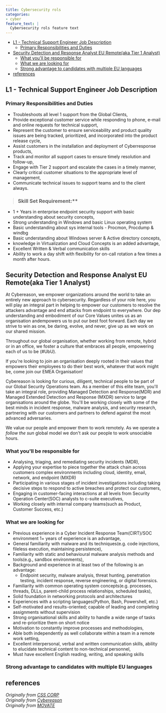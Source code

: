 ```yaml
---
title: Cybersecurity rols
categories:
- cyber
feature_text: |
  Cybersecurity rols feature text
---
```


- [L1 - Technical Support Engineer Job Description](#l1---technical-support-engineer-job-description)
  - [Primary Responsibilities and Duties](#primary-responsibilities-and-duties)
- [Security Detection and Response Analyst EU Remote(aka Tier 1 Analyst)](#security-detection-and-response-analyst-eu-remoteaka-tier-1-analyst)
  - [What you'll be responsible for](#what-youll-be-responsible-for)
  - [What we are looking for](#what-we-are-looking-for)
  - [Strong advantage to candidates with multiple EU languages](#strong-advantage-to-candidates-with-multiple-eu-languages)
- [references](#references)


## L1 - Technical Support Engineer Job Description

### Primary Responsibilities and Duties

- Troubleshoots all level 1 support from the Global Clients,
- Provide exceptional customer service while responding to phone, e-mail and online requests for technical support,
- Represent the customer to ensure serviceability and product quality issues are being tracked, prioritized, and incorporated into the product release cycle,
- Assist customers in the installation and deployment of Cyberresponse products,
- Track and monitor all support cases to ensure timely resolution and follow-up,
- Engage with Tier 2 support and escalate the cases in a timely manner,
- Clearly critical customer situations to the appropriate level of management,
- Communicate technical issues to support teams and to the client always.
  
> ### Skill Set Requirement:**
>
- 1 + Years in enterprise endpoint security support with basic understanding about security concepts,
- Strong understanding in Windows and basic Linux operating system
- Basic understanding about sys internal tools - Procmon, Procdump & windbg
- Basic understanding about Windows server & Active directory concepts,
- knowledge in Virtualization and Cloud Concepts is an added advantage,
- Excellent Written & Verbal communication skills
- Ability to work a day shift with flexibility for on-call rotation a few times a month after hours.

## Security Detection and Response Analyst EU Remote(aka Tier 1 Analyst)

At Cybereason, we empower organizations around the world to take an entirely new approach to cybersecurity. Regardless of your role here, you will play an integral part in helping to empower our customers to resolve the attackers advantage and end attacks from endpoint to everywhere. Our dep understanding and embodiment of our Core Values unites us as an organisation andempowers us to put our best foot forward. Each day we strive to win as one, be daring, evolve, and never, give up as we work on our shared mission.

Throughout our global organisation, whether working from remote, hybrid or in an office, we foster a culture that embraces all people, empowering each of us to be (#UbU).

If you're looking to join an organisation deeply rooted in their values that empowers their employees to do their best work, whatever that work might be, come join our EMEA Organisation!

Cybereason is looking for curious, diligent, technical people to be part of our Global Security Operations team. As a member of this elite team, you'll take an integral role, providing Managed Detection and Response(MDR) and Managed Extended Detection and Response (MXDR) service to large organisations around the globe. You'll be working closely with some of the best minds in incident response, malware analysis, and security research, partnering with our customers and partners to defend against the most advanced adversaries.

We value our people and empower them to work remotely. As we operate a *follow the sun* global model we don't ask our people to work unsociable hours.

### What you'll be responsible for  

- Analysing, triaging, and remediating security incidents (MDR),
- Applying your expertise to piece together the attack chain across customers complex environments including cloud, identity, email, network, and endpoint (MXDR)
- Participating in various stages of incident investigations including taking decisive steps to respond to active breaches and protect our customers,
- Engaging in customer-facing interactions at all levels from Security Operation Center(SOC) analysts to c-suite executives,
- Working closely with internal company teams(such as Product, Customer Success, etc.)

### What we are looking for

- Previous experience in a Cyber Incident Response Team(CIRT)/SOC  environment 1+ years of experience is an advantage,
- General familiarity with malware and its techniques(e.g. code injections, fileless execution, maintaining persistence),
- Familiarity with static and behavioural malware analysis methods and tools(e.g., sandbox environments),
- Background and experience in at least two of the following is an advantage:
  - Endpoint security, malware analysis, threat hunting, penetration testing, incident response, reverse engineering, or digital forensics.
- Familiarity with common operating system concepts(e.g. processes, threads, DLLs, parent-child process relationships, scheduled tasks),
- Solid foundation in networking protocols and architectures
- Experiences with a scripting languages(Python, Bash, Powershell, etc.)
- Self-motivated and results-oriented; capable of leading and completing assignments without supervision
- Strong organisational skills and ability to handle a wide range of tasks and re-prioritize them on short notice
- Motivation to constantly improve processes and methodologies,
- Able both independently as well collaborate within a team in a remote work setting,
- Excellent interpersonal, verbal and written communication skills, ability to elucidate technical content to non-technical personnel,
- Must have excellent English reading, writing, and speaking skills

### Strong advantage to candidates with multiple EU languages

<!-- more -->
## references

_Originally from [CSS CORP](https://www.csscorp.com/company/)_  
_Originally from [Cybereason](https://www.cybereason.com/)_  
_Originally from [MOVATE](https://www.movate.com/)_

